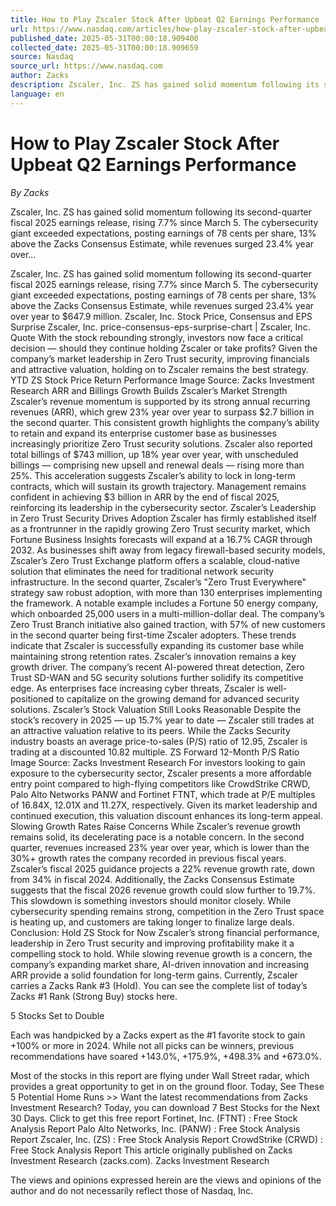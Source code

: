 ```yaml
---
title: How to Play Zscaler Stock After Upbeat Q2 Earnings Performance
url: https://www.nasdaq.com/articles/how-play-zscaler-stock-after-upbeat-q2-earnings-performance
published_date: 2025-05-31T00:00:18.909400
collected_date: 2025-05-31T00:00:18.909659
source: Nasdaq
source_url: https://www.nasdaq.com
author: Zacks
description: Zscaler, Inc. ZS has gained solid momentum following its second-quarter fiscal 2025 earnings release, rising 7.7% since March 5. The cybersecurity giant exceeded expectations, posting earnings of 78 cents per share, 13% above the Zacks Consensus Estimate, while revenues surged 23.4% year over...
language: en
---
```


# How to Play Zscaler Stock After Upbeat Q2 Earnings Performance

*By Zacks*

Zscaler, Inc. ZS has gained solid momentum following its second-quarter fiscal 2025 earnings release, rising 7.7% since March 5. The cybersecurity giant exceeded expectations, posting earnings of 78 cents per share, 13% above the Zacks Consensus Estimate, while revenues surged 23.4% year over...

Zscaler, Inc. ZS has gained solid momentum following its second-quarter fiscal 2025 earnings release, rising 7.7% since March 5. The cybersecurity giant exceeded expectations, posting earnings of 78 cents per share, 13% above the Zacks Consensus Estimate, while revenues surged 23.4% year over year to $647.9 million. Zscaler, Inc. Stock Price, Consensus and EPS Surprise Zscaler, Inc. price-consensus-eps-surprise-chart | Zscaler, Inc. Quote 
 With the stock rebounding strongly, investors now face a critical decision — should they continue holding Zscaler or take profits? Given the company’s market leadership in Zero Trust security, improving financials and attractive valuation, holding on to Zscaler remains the best strategy. YTD ZS Stock Price Return Performance Image Source: Zacks Investment Research ARR and Billings Growth Builds Zscaler’s Market Strength Zscaler’s revenue momentum is supported by its strong annual recurring revenues (ARR), which grew 23% year over year to surpass $2.7 billion in the second quarter. This consistent growth highlights the company’s ability to retain and expand its enterprise customer base as businesses increasingly prioritize Zero Trust security solutions. Zscaler also reported total billings of $743 million, up 18% year over year, with unscheduled billings — comprising new upsell and renewal deals — rising more than 25%. This acceleration suggests Zscaler’s ability to lock in long-term contracts, which will sustain its growth trajectory. Management remains confident in achieving $3 billion in ARR by the end of fiscal 2025, reinforcing its leadership in the cybersecurity sector. Zscaler’s Leadership in Zero Trust Security Drives Adoption Zscaler has firmly established itself as a frontrunner in the rapidly growing Zero Trust security market, which Fortune Business Insights forecasts will expand at a 16.7% CAGR through 2032. As businesses shift away from legacy firewall-based security models, Zscaler’s Zero Trust Exchange platform offers a scalable, cloud-native solution that eliminates the need for traditional network security infrastructure. 
 In the second quarter, Zscaler’s "Zero Trust Everywhere" strategy saw robust adoption, with more than 130 enterprises implementing the framework. A notable example includes a Fortune 50 energy company, which onboarded 25,000 users in a multi-million-dollar deal. The company’s Zero Trust Branch initiative also gained traction, with 57% of new customers in the second quarter being first-time Zscaler adopters. These trends indicate that Zscaler is successfully expanding its customer base while maintaining strong retention rates. Zscaler’s innovation remains a key growth driver. The company’s recent AI-powered threat detection, Zero Trust SD-WAN and 5G security solutions further solidify its competitive edge. As enterprises face increasing cyber threats, Zscaler is well-positioned to capitalize on the growing demand for advanced security solutions. Zscaler’s Stock Valuation Still Looks Reasonable Despite the stock’s recovery in 2025 — up 15.7% year to date — Zscaler still trades at an attractive valuation relative to its peers. While the Zacks Security industry boasts an average price-to-sales (P/S) ratio of 12.95, Zscaler is trading at a discounted 10.82 multiple. ZS Forward 12-Month P/S Ratio Image Source: Zacks Investment Research For investors looking to gain exposure to the cybersecurity sector, Zscaler presents a more affordable entry point compared to high-flying competitors like CrowdStrike CRWD, Palo Alto Networks PANW and Fortinet FTNT, which trade at P/E multiples of 16.84X, 12.01X and 11.27X, respectively. Given its market leadership and continued execution, this valuation discount enhances its long-term appeal. 
 Slowing Growth Rates Raise Concerns While Zscaler’s revenue growth remains solid, its decelerating pace is a notable concern. In the second quarter, revenues increased 23% year over year, which is lower than the 30%+ growth rates the company recorded in previous fiscal years. Zscaler’s fiscal 2025 guidance projects a 22% revenue growth rate, down from 34% in fiscal 2024. Additionally, the Zacks Consensus Estimate suggests that the fiscal 2026 revenue growth could slow further to 19.7%. This slowdown is something investors should monitor closely. While cybersecurity spending remains strong, competition in the Zero Trust space is heating up, and customers are taking longer to finalize large deals. Conclusion: Hold ZS Stock for Now Zscaler’s strong financial performance, leadership in Zero Trust security and improving profitability make it a compelling stock to hold. While slowing revenue growth is a concern, the company’s expanding market share, AI-driven innovation and increasing ARR provide a solid foundation for long-term gains. Currently, Zscaler carries a Zacks Rank #3 (Hold). You can see the complete list of today’s Zacks #1 Rank (Strong Buy) stocks here. 
 
 5 Stocks Set to Double 
 
 Each was handpicked by a Zacks expert as the #1 favorite stock to gain +100% or more in 2024. While not all picks can be winners, previous recommendations have soared +143.0%, +175.9%, +498.3% and +673.0%. 
 
 Most of the stocks in this report are flying under Wall Street radar, which provides a great opportunity to get in on the ground floor. Today, See These 5 Potential Home Runs &gt;&gt; Want the latest recommendations from Zacks Investment Research? Today, you can download 7 Best Stocks for the Next 30 Days. Click to get this free report Fortinet, Inc. (FTNT) : Free Stock Analysis Report Palo Alto Networks, Inc. (PANW) : Free Stock Analysis Report Zscaler, Inc. (ZS) : Free Stock Analysis Report CrowdStrike (CRWD) : Free Stock Analysis Report This article originally published on Zacks Investment Research (zacks.com). Zacks Investment Research

The views and opinions expressed herein are the views and opinions of the author and do not necessarily reflect those of Nasdaq, Inc.